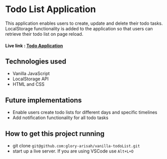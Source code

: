 # Todo List Application

This application enables users to create, update and delete their todo tasks. LocalStorage functionality is added to the application so that users can retrieve their todo list on page reload.

#### Live link : [Todo Application](https://brilliant-biscotti-a5a35f.netlify.app)

## Technologies used

- Vanilla JavaScript
- LocalStorage API
- HTML and CSS

## Future implementations

- Enable users create todo lists for different days and specific timelines
- Add notification functionality for all todo tasks

## How to get this project running

- git clone `git@github.com:glory-arisah/vanilla-todoList.git`
- start up a live server. If you are using VSCode use `Alt+L+O`
